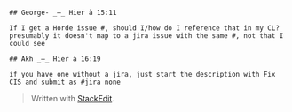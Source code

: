 
```
## George- _—_ Hier à 15:11

If I get a Horde issue #, should I/how do I reference that in my CL?
presumably it doesn't map to a jira issue with the same #, not that I could see

## Akh _—_ Hier à 16:19

if you have one without a jira, just start the description with Fix CIS and submit as #jira none
```

> Written with [StackEdit](https://stackedit.io/).
<!--stackedit_data:
eyJoaXN0b3J5IjpbMTE1Nzk1ODIwN119
-->